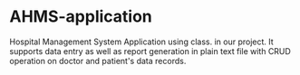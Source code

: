 # AHMS-application
Hospital Management System Application using class. in our project. It supports data entry as well as report generation in plain text file with CRUD operation on doctor and patient's data records.
